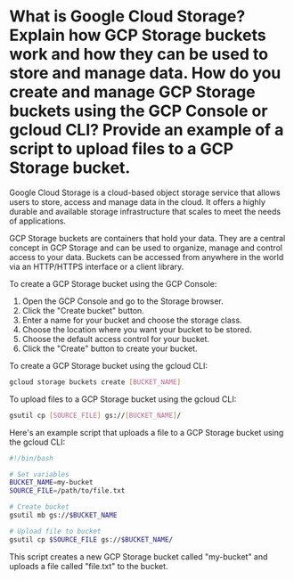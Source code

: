 # What is Google Cloud Storage? Explain how GCP Storage buckets work and how they can be used to store and manage data. How do you create and manage GCP Storage buckets using the GCP Console or gcloud CLI? Provide an example of a script to upload files to a GCP Storage bucket.

Google Cloud Storage is a cloud-based object storage service that allows users to store, access and manage data in the cloud. It offers a highly durable and available storage infrastructure that scales to meet the needs of applications.

GCP Storage buckets are containers that hold your data. They are a central concept in GCP Storage and can be used to organize, manage and control access to your data. Buckets can be accessed from anywhere in the world via an HTTP/HTTPS interface or a client library.

To create a GCP Storage bucket using the GCP Console:

1. Open the GCP Console and go to the Storage browser.
2. Click the "Create bucket" button.
3. Enter a name for your bucket and choose the storage class.
4. Choose the location where you want your bucket to be stored.
5. Choose the default access control for your bucket.
6. Click the "Create" button to create your bucket.

To create a GCP Storage bucket using the gcloud CLI:

```bash
gcloud storage buckets create [BUCKET_NAME]
```

To upload files to a GCP Storage bucket using the gcloud CLI:

```bash
gsutil cp [SOURCE_FILE] gs://[BUCKET_NAME]/
```

Here's an example script that uploads a file to a GCP Storage bucket using the gcloud CLI:

```bash
#!/bin/bash

# Set variables
BUCKET_NAME=my-bucket
SOURCE_FILE=/path/to/file.txt

# Create bucket
gsutil mb gs://$BUCKET_NAME

# Upload file to bucket
gsutil cp $SOURCE_FILE gs://$BUCKET_NAME/
```

This script creates a new GCP Storage bucket called "my-bucket" and uploads a file called "file.txt" to the bucket.